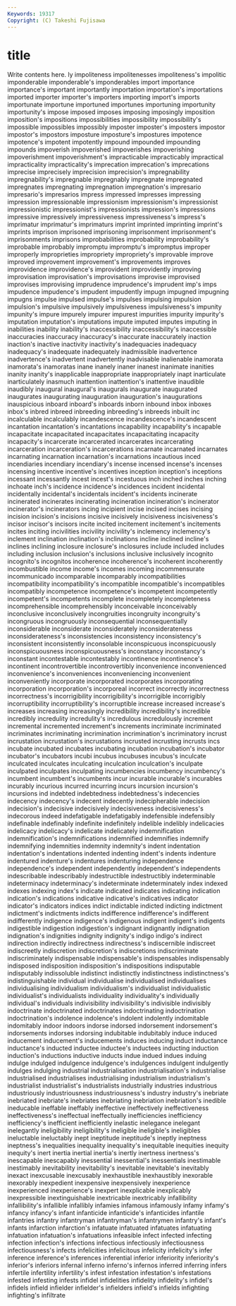 ```yaml
---
Keywords: 19317 
Copyright: (C) Takeshi Fujisawa
---
```


# title

Write contents here.
ly impoliteness impolitenesses
impoliteness's impolitic imponderable imponderable's imponderables import importance importance's important importantly
importation importation's importations imported importer importer's importers importing import's imports
importunate importune importuned importunes importuning importunity importunity's impose imposed imposes
imposing imposingly imposition imposition's impositions impossibilities impossibility impossibility's impossible impossibles
impossibly imposter imposter's imposters impostor impostor's impostors imposture imposture's impostures
impotence impotence's impotent impotently impound impounded impounding impounds impoverish impoverished
impoverishes impoverishing impoverishment impoverishment's impracticable impracticably impractical impracticality impracticality's imprecation
imprecation's imprecations imprecise imprecisely imprecision imprecision's impregnability impregnability's impregnable impregnably
impregnate impregnated impregnates impregnating impregnation impregnation's impresario impresario's impresarios impress
impressed impresses impressing impression impressionable impressionism impressionism's impressionist impressionistic impressionist's
impressionists impression's impressions impressive impressively impressiveness impressiveness's impress's imprimatur imprimatur's
imprimaturs imprint imprinted imprinting imprint's imprints imprison imprisoned imprisoning imprisonment
imprisonment's imprisonments imprisons improbabilities improbability improbability's improbable improbably impromptu impromptu's
impromptus improper improperly improprieties impropriety impropriety's improvable improve improved improvement
improvement's improvements improves improvidence improvidence's improvident improvidently improving improvisation improvisation's
improvisations improvise improvised improvises improvising imprudence imprudence's imprudent imp's imps
impudence impudence's impudent impudently impugn impugned impugning impugns impulse impulsed
impulse's impulses impulsing impulsion impulsion's impulsive impulsively impulsiveness impulsiveness's impunity
impunity's impure impurely impurer impurest impurities impurity impurity's imputation imputation's
imputations impute imputed imputes imputing in inabilities inability inability's inaccessibility
inaccessibility's inaccessible inaccuracies inaccuracy inaccuracy's inaccurate inaccurately inaction inaction's inactive
inactivity inactivity's inadequacies inadequacy inadequacy's inadequate inadequately inadmissible inadvertence inadvertence's
inadvertent inadvertently inadvisable inalienable inamorata inamorata's inamoratas inane inanely inaner
inanest inanimate inanities inanity inanity's inapplicable inappropriate inappropriately inapt inarticulate
inarticulately inasmuch inattention inattention's inattentive inaudible inaudibly inaugural inaugural's inaugurals
inaugurate inaugurated inaugurates inaugurating inauguration inauguration's inaugurations inauspicious inboard inboard's
inboards inborn inbound inbox inboxes inbox's inbred inbreed inbreeding inbreeding's
inbreeds inbuilt inc incalculable incalculably incandescence incandescence's incandescent incantation incantation's
incantations incapability incapability's incapable incapacitate incapacitated incapacitates incapacitating incapacity incapacity's
incarcerate incarcerated incarcerates incarcerating incarceration incarceration's incarcerations incarnate incarnated incarnates
incarnating incarnation incarnation's incarnations incautious inced incendiaries incendiary incendiary's incense
incensed incense's incenses incensing incentive incentive's incentives inception inception's inceptions
incessant incessantly incest incest's incestuous inch inched inches inching inchoate
inch's incidence incidence's incidences incident incidental incidentally incidental's incidentals incident's
incidents incinerate incinerated incinerates incinerating incineration incineration's incinerator incinerator's incinerators
incing incipient incise incised incises incising incision incision's incisions incisive
incisively incisiveness incisiveness's incisor incisor's incisors incite incited incitement incitement's
incitements incites inciting incivilities incivility incivility's inclemency inclemency's inclement inclination
inclination's inclinations incline inclined incline's inclines inclining inclosure inclosure's inclosures
include included includes including inclusion inclusion's inclusions inclusive inclusively incognito
incognito's incognitos incoherence incoherence's incoherent incoherently incombustible income income's incomes
incoming incommensurate incommunicado incomparable incomparably incompatibilities incompatibility incompatibility's incompatible incompatible's
incompatibles incompatibly incompetence incompetence's incompetent incompetently incompetent's incompetents incomplete incompletely
incompleteness incomprehensible incomprehensibly inconceivable inconceivably inconclusive inconclusively incongruities incongruity incongruity's
incongruous incongruously inconsequential inconsequentially inconsiderable inconsiderate inconsiderately inconsiderateness inconsiderateness's inconsistencies
inconsistency inconsistency's inconsistent inconsistently inconsolable inconspicuous inconspicuously inconspicuousness inconspicuousness's inconstancy
inconstancy's inconstant incontestable incontestably incontinence incontinence's incontinent incontrovertible incontrovertibly inconvenience
inconvenienced inconvenience's inconveniences inconveniencing inconvenient inconveniently incorporate incorporated incorporates incorporating
incorporation incorporation's incorporeal incorrect incorrectly incorrectness incorrectness's incorrigibility incorrigibility's incorrigible
incorrigibly incorruptibility incorruptibility's incorruptible increase increased increase's increases increasing increasingly
incredibility incredibility's incredible incredibly incredulity incredulity's incredulous incredulously increment incremental
incremented increment's increments incriminate incriminated incriminates incriminating incrimination incrimination's incriminatory
incrust incrustation incrustation's incrustations incrusted incrusting incrusts incs incubate incubated
incubates incubating incubation incubation's incubator incubator's incubators incubi incubus incubuses
incubus's inculcate inculcated inculcates inculcating inculcation inculcation's inculpate inculpated inculpates
inculpating incumbencies incumbency incumbency's incumbent incumbent's incumbents incur incurable incurable's
incurables incurably incurious incurred incurring incurs incursion incursion's incursions ind
indebted indebtedness indebtedness's indecencies indecency indecency's indecent indecently indecipherable indecision
indecision's indecisive indecisively indecisiveness indecisiveness's indecorous indeed indefatigable indefatigably indefensible
indefensibly indefinable indefinably indefinite indefinitely indelible indelibly indelicacies indelicacy indelicacy's
indelicate indelicately indemnification indemnification's indemnifications indemnified indemnifies indemnify indemnifying indemnities
indemnity indemnity's indent indentation indentation's indentations indented indenting indent's indents
indenture indentured indenture's indentures indenturing independence independence's independent independently independent's
independents indescribable indescribably indestructible indestructibly indeterminable indeterminacy indeterminacy's indeterminate indeterminately
index indexed indexes indexing index's indicate indicated indicates indicating indication
indication's indications indicative indicative's indicatives indicator indicator's indicators indices indict
indictable indicted indicting indictment indictment's indictments indicts indifference indifference's indifferent
indifferently indigence indigence's indigenous indigent indigent's indigents indigestible indigestion indigestion's
indignant indignantly indignation indignation's indignities indignity indignity's indigo indigo's indirect
indirection indirectly indirectness indirectness's indiscernible indiscreet indiscreetly indiscretion indiscretion's indiscretions
indiscriminate indiscriminately indispensable indispensable's indispensables indispensably indisposed indisposition indisposition's indispositions
indisputable indisputably indissoluble indistinct indistinctly indistinctness indistinctness's indistinguishable individual individualise
individualised individualises individualising individualism individualism's individualist individualistic individualist's individualists individuality
individuality's individually individual's individuals indivisibility indivisibility's indivisible indivisibly indoctrinate indoctrinated
indoctrinates indoctrinating indoctrination indoctrination's indolence indolence's indolent indolently indomitable indomitably
indoor indoors indorse indorsed indorsement indorsement's indorsements indorses indorsing indubitable
indubitably induce induced inducement inducement's inducements induces inducing induct inductance
inductance's inducted inductee inductee's inductees inducting induction induction's inductions inductive
inducts indue indued indues induing indulge indulged indulgence indulgence's indulgences
indulgent indulgently indulges indulging industrial industrialisation industrialisation's industrialise industrialised industrialises
industrialising industrialism industrialism's industrialist industrialist's industrialists industrially industries industrious industriously
industriousness industriousness's industry industry's inebriate inebriated inebriate's inebriates inebriating inebriation
inebriation's inedible ineducable ineffable ineffably ineffective ineffectively ineffectiveness ineffectiveness's ineffectual
ineffectually inefficiencies inefficiency inefficiency's inefficient inefficiently inelastic inelegance inelegant inelegantly
ineligibility ineligibility's ineligible ineligible's ineligibles ineluctable ineluctably inept ineptitude ineptitude's
ineptly ineptness ineptness's inequalities inequality inequality's inequitable inequities inequity inequity's
inert inertia inertial inertia's inertly inertness inertness's inescapable inescapably inessential
inessential's inessentials inestimable inestimably inevitability inevitability's inevitable inevitable's inevitably inexact
inexcusable inexcusably inexhaustible inexhaustibly inexorable inexorably inexpedient inexpensive inexpensively inexperience
inexperienced inexperience's inexpert inexplicable inexplicably inexpressible inextinguishable inextricable inextricably infallibility
infallibility's infallible infallibly infamies infamous infamously infamy infamy's infancy infancy's
infant infanticide infanticide's infanticides infantile infantries infantry infantryman infantryman's infantrymen
infantry's infant's infants infarction infarction's infatuate infatuated infatuates infatuating infatuation
infatuation's infatuations infeasible infect infected infecting infection infection's infections infectious
infectiously infectiousness infectiousness's infects infelicities infelicitous infelicity infelicity's infer inference
inference's inferences inferential inferior inferiority inferiority's inferior's inferiors infernal inferno
inferno's infernos inferred inferring infers infertile infertility infertility's infest infestation
infestation's infestations infested infesting infests infidel infidelities infidelity infidelity's infidel's
infidels infield infielder infielder's infielders infield's infields infighting infighting's infiltrate
